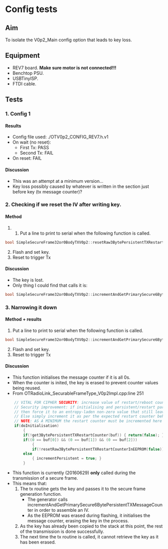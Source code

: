 # Config tests
## Aim
To isolate the V0p2_Main config option that leads to key loss.

## Equipment
- REV7 board. **Make sure motor is not connected!!!**
- Benchtop PSU.
- USBTinyISP.
- FTDI cable.

## Tests
### 1. Config 1
#### Results
- Config file used: ./OTV0p2_CONFIG_REV7.h.v1
- On wait (no reset):
    - First Tx: PASS
    - Second Tx: FAIL
- On reset: FAIL

#### Discussion
- This was an attempt at a minimum version...
- Key loss possibly caused by whatever is written in the section just before key (tx message counter)?

### 2. Checking if we reset the IV after writing key.
#### Method
1. 1. Put a line to print to serial when the following function is called.
```cpp
bool SimpleSecureFrame32or0BodyTXV0p2::resetRaw3BytePersistentTXRestartCounterInEEPROM(const bool allZeros)
```
2. Flash and set key.
3. Reset to trigger Tx

#### Discussion
- The key is lost.
- Only thing I could find that calls it is:
```cpp
bool SimpleSecureFrame32or0BodyTXV0p2::incrementAndGetPrimarySecure6BytePersistentTXMessageCounter(uint8_t *const buf)
```


### 3. Narrowing it down
#### Method + results
1. Put a line to print to serial when the following function is called.
```cpp
bool SimpleSecureFrame32or0BodyTXV0p2::incrementAndGetPrimarySecure6BytePersistentTXMessageCounter(uint8_t *const buf)
```
2. Flash and set key.
3. Reset to trigger Tx

#### Discussion
- This function initialises the message counter if it is all 0s.
- When the counter is inited, the key is erased to prevent counter values being reused.
- From OTRadioLink_SecurableFrameType_V0p2Impl.cpp:line 251
``` cpp
    // VITAL FOR CIPHER SECURITY: increase value of restart/reboot counter before first use after (re)boot.
    // Security improvement: if initialising and persistent/restart part is all zeros
    // then force it to an entropy-laden non-zero value that still leaves most of its lifetime.
    // Else simply increment it as per the expected restart counter behaviour.
    // NOTE: AS A MINIMUM the restart counter must be incremented here on initialisation.
    if(doInitialisation)
        {
        if(!get3BytePersistentTXRestartCounter(buf)) { return(false); }
        if((0 == buf[0]) && (0 == buf[1]) && (0 == buf[2]))
            {
            if(!resetRaw3BytePersistentTXRestartCounterInEEPROM(false)) { return(false); } } // The key is erased in this function call.
        else
            { incrementPersistent = true; }
        }
```
- This function is currently (20160629) **only** called during the transmission of a secure frame.
- This means that:
    1. The tx routine gets the key and passes it to the secure frame generation function.
        - The generator calls incrementAndGetPrimarySecure6BytePersistentTXMessageCounter in order to assemble an IV.
        - As the EEPROM was erased during flashing, it initialises the message counter, erasing the key in the process.
    2. As the key has already been copied to the stack at this point, the rest of the transmission is done successfully.
    3. The next time the tx routine is called, it cannot retrieve the key as it has been erased.

        



